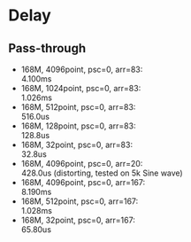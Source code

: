 # Delay
## Pass-through
+ 168M, 4096point, psc=0, arr=83:  
4.100ms
+ 168M, 1024point, psc=0, arr=83:  
1.026ms
+ 168M, 512point, psc=0, arr=83:  
516.0us
+ 168M, 128point, psc=0, arr=83:  
128.8us
+ 168M, 32point, psc=0, arr=83:  
32.8us
+ 168M, 4096point, psc=0, arr=20:  
428.0us (distorting, tested on 5k Sine wave)
+ 168M, 4096point, psc=0, arr=167:  
8.190ms
+ 168M, 512point, psc=0, arr=167:  
1.028ms
+ 168M, 32point, psc=0, arr=167:  
65.80us